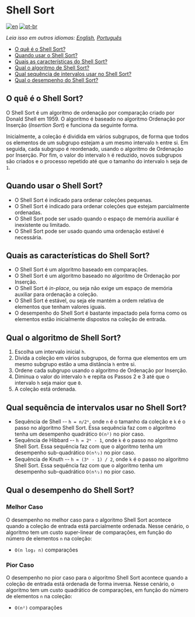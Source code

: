 # Shell Sort

[![en](https://img.shields.io/badge/lang-en-red.svg)](./README.md) [![pt-br](https://img.shields.io/badge/lang-pt--br-green.svg)](README.pt-br.md)

_Leia isso em outros idiomas: [English](README.md), [Português](README.pt-br.md)_

- [O quê é o Shell Sort?](#o-quê-é-o-shell-sort)
- [Quando usar o Shell Sort?](#quando-usar-o-shell-sort)
- [Quais as características do Shell Sort?](#quais-as-características-do-shell-sort)
- [Qual o algoritmo de Shell Sort?](#qual-o-algoritmo-de-shell-sort)
- [Qual sequência de intervalos usar no Shell Sort?](#qual-sequência-de-intervalos-usar-no-shell-sort)
- [Qual o desempenho do Shell Sort?](#qual-o-desempenho-do-shell-sort)

## O quê é o Shell Sort?

O Shell Sort é um algoritmo de ordenação por comparação criado por Donald Shell em 1959. O algoritmo é baseado no algoritmo Ordenação por Inserção (_Insertion Sort_) e funciona da seguinte forma.

Inicialmente, a coleção é dividida em vários subgrupos, de forma que todos os elementos de um subgrupo estejam a um mesmo intervalo `h` entre si. Em seguida, cada subgrupo é reordenado, usando o algoritmo de Ordenação por Inserção. Por fim, o valor do intervalo `h` é reduzido, novos subgrupos são criados e o processo repetido até que o tamanho do intervalo `h` seja de `1`.

## Quando usar o Shell Sort?

- O Shell Sort é indicado para ordenar coleções pequenas.
- O Shell Sort é indicado para ordenar coleções que estejam parcialmente ordenadas.
- O Shell Sort pode ser usado quando o espaço de memória auxiliar é inexistente ou limitado.
- O Shell Sort pode ser usado quando uma ordenação estável é necessária.

## Quais as características do Shell Sort?

- O Shell Sort é um algoritmo baseado em comparações.
- O Shell Sort é um algoritmo baseado no algoritmo de Ordenação por Inserção.
- O Shell Sort é _in-place_, ou seja não exige um espaço de memória auxiliar para ordenação a coleção.
- O Shell Sort é estável, ou seja ele mantém a ordem relativa de elementos que tenham valores iguais.
- O desempenho do Shell Sort é bastante impactado pela forma como os elementos estão inicialmente dispostos na coleção de entrada.

## Qual o algoritmo de Shell Sort?

1. Escolha um intervalo inicial `h`.
2. Divida a coleção em vários subgrupos, de forma que elementos em um mesmo subgrupo estão a uma distância `h` entre si.
3. Ordene cada subgrupo usando o algoritmo de Ordenação por Inserção.
4. Diminua o valor do intervalo `h` e repita os Passos 2 e 3 até que o intervalo `h` seja maior que `0`.
5. A coleção está ordenada.

## Qual sequência de intervalos usar no Shell Sort?

- Sequência de Shell -- `h = n/2ᵏ`, onde `n` é o tamanho da coleção e `k` é o passo no algoritmo Shell Sort. Essa sequência faz com o algoritmo tenha um desempenho quadrático `O(n²)` no pior caso.
- Sequência de Hibbard -- `h = 2ᵏ - 1`, onde `k` é o passo no algoritmo Shell Sort. Essa sequência faz com que o algoritmo tenha um desempenho sub-quadrático `O(n³⁄₂)` no pior caso.
- Sequência de Knuth -- `h = (3ᵏ - 1) / 2`, onde `k` é o passo no algoritmo Shell Sort. Essa sequência faz com que o algoritmo tenha um desempenho sub-quadrático `O(n³⁄₂)` no pior caso.

## Qual o desempenho do Shell Sort?

### Melhor Caso

O desempenho no melhor caso para o algoritmo Shell Sort acontece quando a coleção de entrada está parcialmente ordenada. Nesse cenário, o algoritmo tem um custo super-linear de comparações, em função do número de elementos `n` na coleção:

- `O(n log₂ n)` comparações

### Pior Caso

O desempenho no pior caso para o algoritmo Shell Sort acontece quando a coleção de entrada está ordenada de forma inversa. Nesse cenário, o algoritmo tem um custo quadrático de comparações, em função do número de elementos `n` na coleção:

- `O(n²)` comparações
